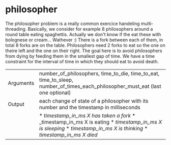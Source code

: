 # philosopher

The philosopher problem is a really common exercice handeling multi-threading.
Basically, we consider for example 8 philosophers around a round table eating spaghettis. Actually we don't know if the eat these with bolognese or cream... Wathever :)
There is a fork between each of them, in total 8 forks are on the table. Philosophers need 2 forks to eat so the one on theire left and the one on their right. The goal here is to avoid philosophers from dying by feeding them in the smallest gap of time. We have a time constraint for the interval of time in which they should eat to avoid death.

| | |
| -- | --|
| Arguments | number_of_philosophers, time_to_die, time_to_eat, time_to_sleep, number_of_times_each_philosopher_must_eat (last one optional) |
| Output | each change of state of a philosopher with its number and the timestamp in milliseconds |
| | * _timestamp_in_ms X has taken a fork_  * _timestamp_in_ms X is eating  * _timestamp_in_ms X is sleeping_  * _timestamp_in_ms X is thinking_      * _timestamp_in_ms X died_

